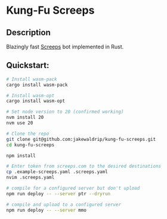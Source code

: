 # Kung-Fu Screeps

## Description
Blazingly fast [Screeps](https://screeps.com) bot implemented in Rust.

## Quickstart:

```sh
# Install wasm-pack
cargo install wasm-pack

# Install wasm-opt
cargo install wasm-opt

# Set node version to 20 (confirmed working)
nvm install 20
nvm use 20

# Clone the repo
git clone git@github.com:jakewaldrip/kung-fu-screeps.git
cd kung-fu-screeps

npm install

# Enter token from screeps.com to the desired destinations
cp .example-screeps.yaml .screeps.yaml
nvim .screeps.yaml

# compile for a configured server but don't upload
npm run deploy -- --server ptr --dryrun

# compile and upload to a configured server
npm run deploy -- --server mmo
```
